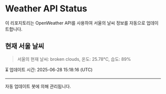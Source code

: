
# Weather API Status

이 리포지토리는 OpenWeather API를 사용하여 서울의 날씨 정보를 자동으로 업데이트합니다.

## 현재 서울 날씨
> 서울의 현재 날씨: broken clouds, 온도: 25.78°C, 습도: 89%

⏳ 업데이트 시간: 2025-06-28 15:18:16 (UTC)

---
자동 업데이트 봇에 의해 관리됩니다.
